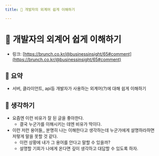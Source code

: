 ```yaml
---
title: 📳 개발자의 외계어 쉽게 이해하기

---
```

# 📳 개발자의 외계어 쉽게 이해하기

- 링크: [https://brunch.co.kr/@businessinsight/65#comment](https://brunch.co.kr/@businessinsight/65#comment)

## 📝 요약 
- 서버, 클라이언트, api등 개발자가 사용하는 외계어(?)에 대해 쉽게 이해하기 

## 🤔 생각하기 
- 요즘엔 이런 비유가 잘 된 글을 좋아한다. 
  - 결국 누군가를 이해시키는 데엔 비유가 딱이다.  
- 이런 저런 용어들,, 분명히 나는 이해한다고 생각하는데 누군가에게 설명하라하면 저렇게 말을 못할 것 같다.
  - 이런 상황에 내가 그 용어를 안다고 말할 수 있을까?  
  - 설명할 기회가 나에게 온다면 깊이 생각하고 대답할 수 있도록 하자. 
